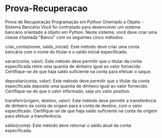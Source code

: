 # Prova-Recuperacao
Prova de Recuperação Programação em Python Orientado a Objeto - Sistema Bancário
Você foi contratado para desenvolver um sistema bancário orientado a objeto em Python. Neste sistema, você deve criar uma classe chamada "Banco" com os seguintes cinco métodos:

criar_conta(nome, saldo_inicial): Este método deve criar uma conta bancária com o nome do titular e o saldo inicial especificado.

sacar(conta, valor): Este método deve permitir que o titular da conta especificada retire uma quantia de dinheiro igual ao valor fornecido. Certifique-se de que haja saldo suficiente na conta para efetuar o saque.

depositar(conta, valor): Este método deve permitir que o titular da conta especificada deposite uma quantia de dinheiro igual ao valor fornecido. Certifique-se de que o valor informado, seja um valor positivo.

transferir(origem, destino, valor): Este método deve permitir a transferência de dinheiro da conta de origem para a conta de destino, com o valor especificado. Certifique-se de que haja saldo suficiente na conta de origem para efetuar a transferência.

saldo(conta): Este método deve retornar o saldo atual da conta especificada.
